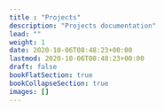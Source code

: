 ```yaml
---
title : "Projects"
description: "Projects documentation"
lead: ""
weight: 1
date: 2020-10-06T08:48:23+00:00
lastmod: 2020-10-06T08:48:23+00:00
draft: false
bookFlatSection: true
bookCollapseSection: true
images: []
---
```

